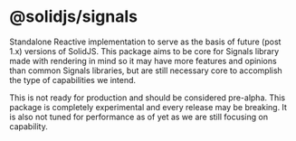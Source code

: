 # @solidjs/signals

Standalone Reactive implementation to serve as the basis of future (post 1.x) versions of SolidJS. This package aims to be core for Signals library made with rendering in mind so it may have more features and opinions than common Signals libraries, but are still necessary core to accomplish the type of capabilities we intend.

This is not ready for production and should be considered pre-alpha. This package is completely experimental and every release may be breaking. It is also not tuned for performance as of yet as we are still focusing on capability.